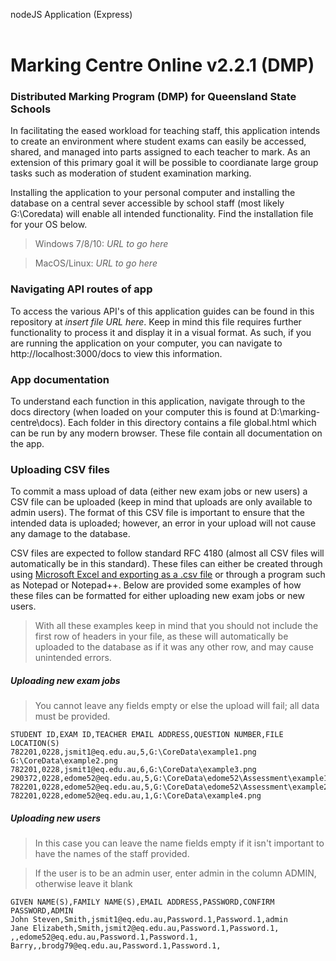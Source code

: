 nodeJS Application (Express)<br><br>

# Marking Centre Online v2.2.1 (DMP)<br>
### Distributed Marking Program (DMP) for Queensland State Schools

In facilitating the eased workload for teaching staff, this application intends to create an environment where student exams can easily be accessed, shared, and managed into parts assigned to each teacher to mark. As an extension of this primary goal it will be possible to coordianate large group tasks such as moderation of student examination marking.

Installing the application to your personal computer and installing the database on a central sever accessible by school staff (most likely G:\Coredata) will enable all intended functionality. Find the installation file for your OS below.

> Windows 7/8/10: *URL to go here*

> MacOS/Linux: *URL to go here*

### Navigating API routes of app
To access the various API's of this application guides can be found in this repository at *insert file URL here*. Keep in mind this file requires further functionality to process it and display it in a visual format. As such, if you are running the application on your computer, you can navigate to http://localhost:3000/docs to view this information.

### App documentation
To understand each function in this application, navigate through to the docs directory (when loaded on your computer this is found at D:\marking-centre\docs). Each folder in this directory contains a file global.html which can be run by any modern browser. These file contain all documentation on the app.

### Uploading CSV files
To commit a mass upload of data (either new exam jobs or new users) a CSV file can be uploaded (keep in mind that uploads are only available to admin users). The format of this CSV file is important to ensure that the intended data is uploaded; however, an error in your upload will not cause any damage to the database. 

CSV files are expected to follow standard RFC 4180 (almost all CSV files will automatically be in this standard). These files can either be created through using [Microsoft Excel and exporting as a .csv file](https://support.microsoft.com/en-us/office/import-or-export-text-txt-or-csv-files-5250ac4c-663c-47ce-937b-339e391393ba) or through a program such as Notepad or Notepad++. Below are provided some examples of how these files can be formatted for either uploading new exam jobs or new users.

> With all these examples keep in mind that you should not include the first row of headers in your file, as these will automatically be uploaded to the database as if it was any other row, and may cause unintended errors.

##### Uploading new exam jobs
> You cannot leave any fields empty or else the upload will fail; all data must be provided.

```
STUDENT ID,EXAM ID,TEACHER EMAIL ADDRESS,QUESTION NUMBER,FILE LOCATION(S)
782201,0228,jsmit1@eq.edu.au,5,G:\CoreData\example1.png G:\CoreData\example2.png
782201,0228,jsmit1@eq.edu.au,6,G:\CoreData\example3.png
290372,0228,edome52@eq.edu.au,5,G:\CoreData\edome52\Assessment\example1.png
782201,0228,edome52@eq.edu.au,5,G:\CoreData\edome52\Assessment\example2.png
782201,0228,edome52@eq.edu.au,1,G:\CoreData\example4.png
```

##### Uploading new users
> In this case you can leave the name fields empty if it isn't important to have the names of the staff provided.

> If the user is to be an admin user, enter admin in the column ADMIN, otherwise leave it blank

```
GIVEN NAME(S),FAMILY NAME(S),EMAIL ADDRESS,PASSWORD,CONFIRM PASSWORD,ADMIN
John Steven,Smith,jsmit1@eq.edu.au,Password.1,Password.1,admin
Jane Elizabeth,Smith,jsmit2@eq.edu.au,Password.1,Password.1,
,,edome52@eq.edu.au,Password.1,Password.1,
Barry,,brodg79@eq.edu.au,Password.1,Password.1,
```
